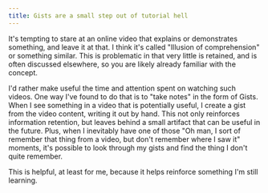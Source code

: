 ```yaml
---
title: Gists are a small step out of tutorial hell
---
```


It's tempting to stare at an online video that explains or demonstrates something, and leave it at that. I think it's called "Illusion of comprehension" or something similar. This is problematic in that very little is retained,
and is often discussed elsewhere, so you are likely already familiar with the concept.  

I'd rather make useful the time and attention spent on watching such videos. One way I've found to do that is to "take notes" in the form of Gists. When I see something in a video that is potentially useful, I create a gist from 
the video content, writing it out by hand. This not only reinforces information retention, but leaves behind a small artifact that can be useful in the future. Plus, when I inevitably have one of those "Oh man, I sort of remember that 
thing from a video, but don't remember where I saw it" moments, it's possible to look through my gists and find the thing I don't quite remember.  

This is helpful, at least for me, because it helps reinforce something I'm still learning.
